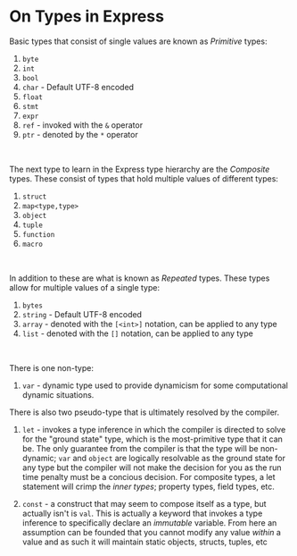 # On Types in Express

Basic types that consist of single values are known as _Primitive_ types:
1) `byte`
2) `int`
3) `bool`
4) `char` - Default UTF-8 encoded
5) `float`
6) `stmt`
7) `expr`
8) `ref` - invoked with the `&` operator
9) `ptr` - denoted by the `*` operator

<br>

The next type to learn in the Express type hierarchy are the _Composite_ types. These consist of types that hold multiple values of different types:
1) `struct`
2) `map<type,type>`
3) `object`
4) `tuple`
5) `function`
6) `macro`

<br>

In addition to these are what is known as _Repeated_ types. These types allow for multiple values of a single type:
1) `bytes`
2) `string` - Default UTF-8 encoded
3) `array` - denoted with the `[<int>]` notation, can be applied to any type
4) `list` - denoted with the `[]` notation, can be applied to any type

<br>

There is one non-type:
1) `var` - dynamic type used to provide dynamicism for some computational dynamic situations.

There is also two pseudo-type that is ultimately resolved by the compiler.
1) `let` - invokes a type inference in which the compiler is directed to solve for the "ground state" type, which is the most-primitive type that it can be. The only guarantee from the compiler is that the type will be non-dynamic; `var` and `object` are logically resolvable as the ground state for any type but the compiler will not make the decision for you as the run time penalty must be a concious decision. 
For composite types, a let statement will crimp the _inner types_; property types, field types, etc.

2) `const` - a construct that may seem to compose itself as a type, but actually isn't is `val`. This is actually a keyword that invokes a type inference to specifically declare an _immutable_ variable. From here an assumption can be founded that you cannot modify any value _within_ a value and as such it will maintain static objects, structs, tuples, etc

<br>
